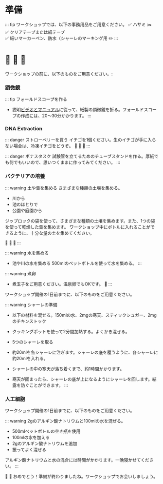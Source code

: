 # 準備

::: tip ワークショップでは、以下の事務用品をご用意ください。
:white_check_mark: ハサミ :scissors:  
:white_check_mark: クリアテープまたは紙テープ  
:white_check_mark: 細いマーカーペン、防水（シャーレのマーキング用 :pencil2:
:::

# :strawberry: :leaves: :egg:

ワークショップの前に、以下のものをご用意ください。:

### 顕微鏡
::: tip フォールドスコープを作る
- 説明[ビデオとマニュアル](/workshops/microscopy/)に従って、紙製の顕微鏡を折る。フォールドスコープの作成には、20～30分かかります。
:::

### DNA Extraction
::: danger ストローベリーを買う
イチゴを1個ください。生のイチゴが手に入らない場合は、冷凍イチゴをどうぞ。
:strawberry: :strawberry: :strawberry:
:::

::: danger ボナスタスク
試験管を立てるためのチューブスタンドを作る。厚紙でも何でもいいので、思いつくままに作ってみてください。
:::


### バクテリアの培養

::: warning 土や葉を集める
さまざまな種類の土壌を集める。
- 川から
- 池のほとりで
- 公園や庭園から

ジップロックの袋を使って、さまざまな種類の土壌を集めます。また、1つの袋を使って乾燥した葉を集めます。
ワークショップ中にボトルに入れることができるように、十分な量の土を集めてください。

:leaves: :leaves: :leaves:
:::

::: warning 水を集める
- 池や川の水を集める
500mlのペットボトルを使って水を集める。
:::


::: warning 煮卵
- 煮玉子をご用意ください。温泉卵でもOKです。
:egg:
:::

ワークショップ開催の1日前までに、以下のものをご用意ください。

::: warning シャーレの準備

- 以下の材料を混ぜる。150mlの水、2mgの寒天、スティックシュガー、2mgのチキンストック

- クッキングポットを使って2分間加熱する。よくかき混ぜる。

- 5つのシャーレを取る

- 約20mlを各シャーレに注ぎます。シャーレの底を覆うように、各シャーレに約20mlを入れる。

- シャーレの中の寒天が落ち着くまで、約1時間かかります。

- 寒天が固まったら、シャーレの底が上になるようにシャーレを回します。結露を防ぐことができます。
:::

### 人工細胞

ワークショップ開催の1日前までに、以下のものをご用意ください。

::: warning 2gのアルギン酸ナトリウムと100mlの水を混ぜる。
- 500mlペットボトルの空き瓶を使用
- 100mlの水を加える
- 2gのアルギン酸ナトリウムを追加
- 振ってよく混ぜる

アルギン酸ナトリウムと水の混合には時間がかかります。一晩寝かせてください。
:::

:100: :tada: おめでとう！準備が終わりましたね。ワークショップでお会いしましょう。
